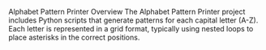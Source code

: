 Alphabet Pattern Printer
Overview
The Alphabet Pattern Printer project includes Python scripts that generate patterns for each capital letter (A-Z). Each letter is represented in a grid format, typically using nested loops to place asterisks in the correct positions.

